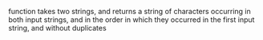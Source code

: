function takes two strings, and returns a string of characters occurring in both input strings, and in the order in which they occurred in the first input string, and without duplicates
